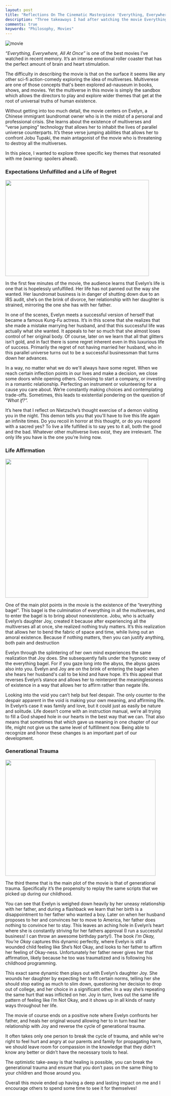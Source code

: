 ```yaml
---
layout: post
title: "Reflections On The Cinematic Masterpiece 'Everything, Everywhere, All At Once'"
description: "Three takeaways I had after watching the movie Everything, Everywhere, All At Once"
comments: true
keywords: "Philosophy, Movies"
---
```


<!-- <img src="/assets/images/everything_everywhere_all_at_once/media/image3.png" style="width:6.5in;height:9.44444in" /> -->
![movie](/assets/images/everything_everywhere_all_at_once/media/image3.png)

*“Everything, Everywhere, All At Once”* is one of the best movies I’ve watched in recent memory. It’s an intense emotional roller coaster that has the perfect amount of brain and heart stimulation.

The difficulty in describing the movie is that on the surface it seems like any other sci-fi action-comedy exploring the idea of multiverses. Multiverese are one of those concepts that's been explored ad-nauseum in books, shows, and movies. Yet the multiverse in this movie is simply the sandbox which allows the directors to play and explore wider themes that get at the root of universal truths of human existence.

Without getting into too much detail, the movie centers on Evelyn, a Chinese immigrant laundromat owner who is in the midst of a personal and professional crisis. She learns about the existence of multiverses and “verse jumping” technology that allows her to inhabit the lives of parallel universe counterparts. It’s these verse jumping abilities that allows her to confront Jobu Tupaki, the main antagonist of the movie who is threatening to destroy all the multiverses.

In this piece, I wanted to explore three specific key themes that resonated with me (warning: spoilers ahead).

### Expectations Unfulfilled and a Life of Regret

<img src="/assets/images/everything_everywhere_all_at_once/media/image4.png" style="width:4.69964in;height:3.14063in" />

In the first few minutes of the movie, the audience learns that Evelyn’s life is one that is hopelessly unfulfilled. Her life has not panned out the way she wanted. Her laundromat business is in danger of shutting down due to an IRS audit, she’s on the brink of divorce, her relationship with her daughter is strained, mirroring the one she has with her father.

In one of the scenes, Evelyn meets a successful version of herself that became a famous Kung-Fu actress. It’s in this scene that she realizes that she made a mistake marrying her husband, and that this successful life was actually what she wanted. It appeals to her so much that she almost loses control of her original body. Of course, later on we learn that all that glitters isn’t gold, and in fact there is some regret inherent even in this luxurious life of success. Primarily the regret of not having married her husband, who in this parallel universe turns out to be a successful businessman that turns down her advances.

In a way, no matter what we do we'll always have some regret. When we reach certain inflection points in our lives and make a decision, we close some doors while opening others. Choosing to start a company, or investing in a romantic relationship. Perfecting an instrument or volunteering for a cause you care about. We’re constantly making choices and contemplating trade-offs. Sometimes, this leads to existential pondering on the question of *“What if?”.*

It’s here that I reflect on Nietzsche’s thought exercise of a demon visiting you in the night. This demon tells you that you'll have to live this life again an infinite times. Do you recoil in horror at this thought, or do you respond with a sacred yes? To live a life fulfilled is to say yes to it all, both the good and the bad. Whatever other multiverse lives exist, they are irrelevant. The only life you have is the one you're living now.

### Life Affirmation

<img src="/assets/images/everything_everywhere_all_at_once/media/image2.jpg" style="width:4.67805in;height:4.54521in" />

One of the main plot points in the movie is the existence of the “everything bagel”. This bagel is the culmination of everything in all the multiverses, and to enter the bagel is to bring about nonexistence. Jobu, who is actually Evelyn’s daughter Joy, created it because after experiencing all the multiverses all at once, she realized nothing truly matters. It’s this realization that allows her to bend the fabric of space and time, while living out an amoral existence. Because if nothing matters, then you can justify anything, both pain and destruction

Evelyn through the splintering of her own mind experiences the same realization that Joy does. She subsequently falls under the hypnotic sway of the everything bagel. For if you gaze long into the abyss, the abyss gazes also into you. Evelyn and Joy are on the brink of entering the bagel when she hears her husband's call to be kind and have hope. It’s this appeal that reverses Evelyn’s stance and allows her to reinterpret the meaninglessness of existence in a way that allows her to affirm rather than negate life.

Looking into the void you can’t help but feel despair. The only counter to the despair apparent in the void is making your own meaning, and affirming life. In Evelyn’s case it was family and love, but it could just as easily be nature and solitude. Life doesn’t come with an instruction manual, we’re all trying to fill a God shaped hole in our hearts in the best way that we can. That also means that sometimes that which gave us meaning in one chapter of our life, might not give us the same level of fulfillment now. Being able to recognize and honor these changes is an important part of our development.

### Generational Trauma

<img src="/assets/images/everything_everywhere_all_at_once/media/image1.png" style="width:4.91874in;height:3.80729in" />

The third theme that is the main plot of the movie is that of generational trauma. Specifically it’s the propensity to replay the same scripts that we picked up during our childhood.

You can see that Evelyn is weighed down heavily by her uneasy relationship with her father, and during a flashback we learn that her birth is a disappointment to her father who wanted a boy. Later on when her husband proposes to her and convinces her to move to America, her father does nothing to convince her to stay. This leaves an aching hole in Evelyn’s heart where she is constantly striving for her fathers approval (I run a successful business! I can throw an awesome birthday party!). The book *I’m Okay, You’re Okay* captures this dynamic perfectly, where Evelyn is still a wounded child feeling like She’s Not Okay, and looks to her father to affirm her feeling of Okay-ness. Unfortunately her father never gives her that affirmation, likely because he too was traumatized and is following his childhood programming.

This exact same dynamic then plays out with Evelyn’s daughter Joy. She wounds her daughter by expecting her to fit certain norms, telling her she should stop eating as much to slim down, questioning her decision to drop out of college, and her choice in a significant other. In a way she’s repeating the same hurt that was inflicted on her. Joy in turn, lives out the same life pattern of feeling like I’m Not Okay, and it shows up in all kinds of nasty ways throughout her life.

The movie of course ends on a positive note where Evelyn confronts her father, and heals her original wound allowing her to in turn heal her relationship with Joy and reverse the cycle of generational trauma.

It often takes only one person to break the cycle of trauma, and while we're right to feel hurt and angry at our parents and family for propagating harm, we should leave room for compassion in the knowledge that they didn't know any better or didn’t have the necessary tools to heal.

The optimistic take-away is that healing is possible, you can break the generational trauma and ensure that you don’t pass on the same thing to your children and those around you.

Overall this movie ended up having a deep and lasting impact on me and I encourage others to spend some time to see it for themselves!
